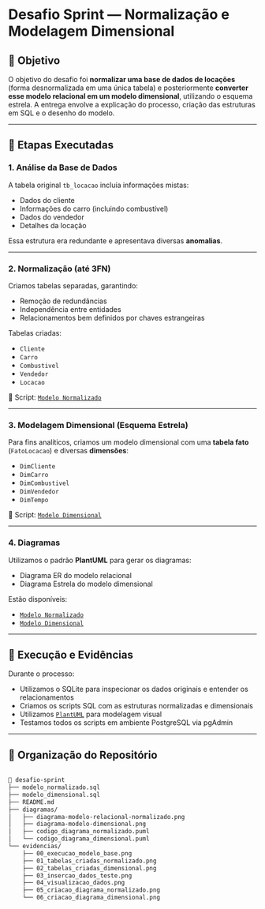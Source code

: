# Desafio Sprint — Normalização e Modelagem Dimensional

## 📌 Objetivo

O objetivo do desafio foi **normalizar uma base de dados de locações** (forma desnormalizada em uma única tabela) e posteriormente **converter esse modelo relacional em um modelo dimensional**, utilizando o esquema estrela. A entrega envolve a explicação do processo, criação das estruturas em SQL e o desenho do modelo.

---

## 🧠 Etapas Executadas

### 1. Análise da Base de Dados

A tabela original `tb_locacao` incluía informações mistas:
- Dados do cliente
- Informações do carro (incluindo combustível)
- Dados do vendedor
- Detalhes da locação

Essa estrutura era redundante e apresentava diversas **anomalias**.

---

### 2. Normalização (até 3FN)

Criamos tabelas separadas, garantindo:
- Remoção de redundâncias
- Independência entre entidades
- Relacionamentos bem definidos por chaves estrangeiras

Tabelas criadas:
- `Cliente`
- `Carro`
- `Combustivel`
- `Vendedor`
- `Locacao`

📄 Script: [`Modelo Normalizado`](./modelo_normalizado.sql)

---

### 3. Modelagem Dimensional (Esquema Estrela)

Para fins analíticos, criamos um modelo dimensional com uma **tabela fato** (`FatoLocacao`) e diversas **dimensões**:
- `DimCliente`
- `DimCarro`
- `DimCombustivel`
- `DimVendedor`
- `DimTempo`

📄 Script: [`Modelo Dimensional`](./modelo_dimensional.sql)

---

### 4. Diagramas

Utilizamos o padrão **PlantUML** para gerar os diagramas:

- Diagrama ER do modelo relacional
- Diagrama Estrela do modelo dimensional

Estão disponíveis:
- [`Modelo Normalizado`](./diagramas/diagrama-modelo-relacional-normalizado.png) 
- [`Modelo Dimensional`](./diagramas/diagrama-modelo-dimensional.png)
  
---

## 🧪 Execução e Evidências

Durante o processo:
- Utilizamos o SQLite para inspecionar os dados originais e entender os relacionamentos
- Criamos os scripts SQL com as estruturas normalizadas e dimensionais
- Utilizamos [`PlantUML`](https://www.plantuml.com/plantuml) para modelagem visual
- Testamos todos os scripts em ambiente PostgreSQL via pgAdmin
---

## 📂 Organização do Repositório

```bash

📂 desafio-sprint
├── modelo_normalizado.sql
├── modelo_dimensional.sql
├── README.md
├── diagramas/
│   ├── diagrama-modelo-relacional-normalizado.png
│   ├── diagrama-modelo-dimensional.png
│   ├── codigo_diagrama_normalizado.puml
│   └── codigo_diagrama_dimensional.puml
└── evidencias/
    ├── 00_execucao_modelo_base.png
    ├── 01_tabelas_criadas_normalizado.png
    ├── 02_tabelas_criadas_dimensional.png
    ├── 03_insercao_dados_teste.png
    ├── 04_visualizacao_dados.png
    ├── 05_criacao_diagrama_normalizado.png
    └── 06_criacao_diagrama_dimensional.png
